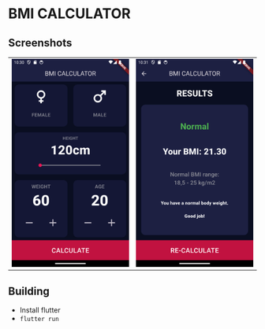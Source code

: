 # BMI CALCULATOR

## Screenshots

<table>
  <tr>
    <td><img src="https://github.com/HiddeNoob/vke_hesaplayici/blob/master/1.png?raw=true" width="300" /></td>
    <td><img src="https://github.com/HiddeNoob/vke_hesaplayici/blob/master/2.png?raw=true" width="300" /></td>
  </tr>
</table>

## Building

- Install flutter
- `flutter run`

